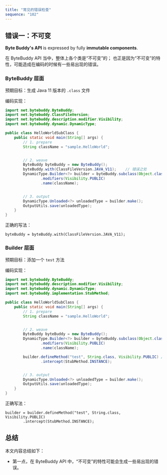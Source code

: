```yaml
---
title: "常见的错误检查"
sequence: "102"
---
```


## 错误一：不可变

**Byte Buddy's API** is expressed by fully **immutable components**.

在 ByteBuddy API 当中，整体上各个类是“不可变”的；
也正是因为“不可变”的特性，可能造成在编码的时候有一些易出现的错误。

### ByteBuddy 层面

预期目标：生成 Java 11 版本的 `.class` 文件

编码实现：

```java
import net.bytebuddy.ByteBuddy;
import net.bytebuddy.ClassFileVersion;
import net.bytebuddy.description.modifier.Visibility;
import net.bytebuddy.dynamic.DynamicType;

public class HelloWorldSubClass {
    public static void main(String[] args) {
        // 1. prepare
        String className = "sample.HelloWorld";


        // 2. weave
        ByteBuddy byteBuddy = new ByteBuddy();
        byteBuddy.with(ClassFileVersion.JAVA_V11);    // 错误之处
        DynamicType.Builder<?> builder = byteBuddy.subclass(Object.class)
                .modifiers(Visibility.PUBLIC)
                .name(className);


        // 3. output
        DynamicType.Unloaded<?> unloadedType = builder.make();
        OutputUtils.save(unloadedType);
    }
}
```

正确的写法：

```text
byteBuddy = byteBuddy.with(ClassFileVersion.JAVA_V11);
```

### Builder 层面

预期目标：添加一个 `test` 方法

编码实现：

```java
import net.bytebuddy.ByteBuddy;
import net.bytebuddy.description.modifier.Visibility;
import net.bytebuddy.dynamic.DynamicType;
import net.bytebuddy.implementation.StubMethod;

public class HelloWorldSubClass {
    public static void main(String[] args) {
        // 1. prepare
        String className = "sample.HelloWorld";


        // 2. weave
        ByteBuddy byteBuddy = new ByteBuddy();
        DynamicType.Builder<?> builder = byteBuddy.subclass(Object.class)
                .modifiers(Visibility.PUBLIC)
                .name(className);

        builder.defineMethod("test", String.class, Visibility.PUBLIC) // 错误之处
                .intercept(StubMethod.INSTANCE);


        // 3. output
        DynamicType.Unloaded<?> unloadedType = builder.make();
        OutputUtils.save(unloadedType);
    }
}
```

正确写法：

```text
builder = builder.defineMethod("test", String.class, Visibility.PUBLIC)
        .intercept(StubMethod.INSTANCE);
```

## 总结

本文内容总结如下：

- 第一点，在 ByteBuddy API 中，“不可变”的特性可能会生成一些易出现的错误。
